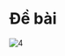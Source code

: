 # Đề bài
![4](https://github.com/VanHoang110802/Competitive_Programming/assets/108053955/54b366ec-c03a-4d7b-b660-2ae1f5eb8fd4)
